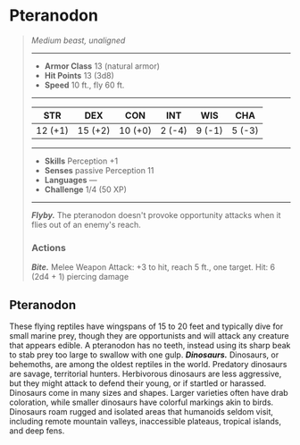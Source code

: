 # Pteranodon
>*Medium beast, unaligned*
>___
>- **Armor Class** 13 (natural armor)
>- **Hit Points** 13 (3d8)
>- **Speed** 10 ft., fly 60 ft.
>___
>|STR|DEX|CON|INT|WIS|CHA|
>|:---:|:---:|:---:|:---:|:---:|:---:|
>|12 (+1)|15 (+2)|10 (+0)|2 (-4)|9 (-1)|5 (-3)|
>___
>- **Skills** Perception +1
>- **Senses** passive Perception 11
>- **Languages** —
>- **Challenge** 1/4 (50 XP)
>___
>***Flyby.*** The pteranodon doesn't provoke opportunity attacks when it flies out of an enemy's reach.  
>
>### Actions
>***Bite.*** Melee Weapon Attack: +3 to hit, reach 5 ft., one target. Hit: 6 (2d4 + 1) piercing damage
## Pteranodon
These flying reptiles have wingspans of 15 to 20 feet and typically dive for small marine prey, though they are opportunists and will attack any creature that appears edible. A pteranodon has no teeth, instead using its sharp beak to stab prey too large to swallow with one gulp.
***Dinosaurs.*** Dinosaurs, or behemoths, are among the oldest reptiles in the world. Predatory dinosaurs are savage, territorial hunters. Herbivorous dinosaurs are less aggressive, but they might attack to defend their young, or if startled or harassed.
Dinosaurs come in many sizes and shapes. Larger varieties often have drab coloration, while smaller dinosaurs have colorful markings akin to birds. Dinosaurs roam rugged and isolated areas that humanoids seldom visit, including remote mountain valleys, inaccessible plateaus, tropical islands, and deep fens.